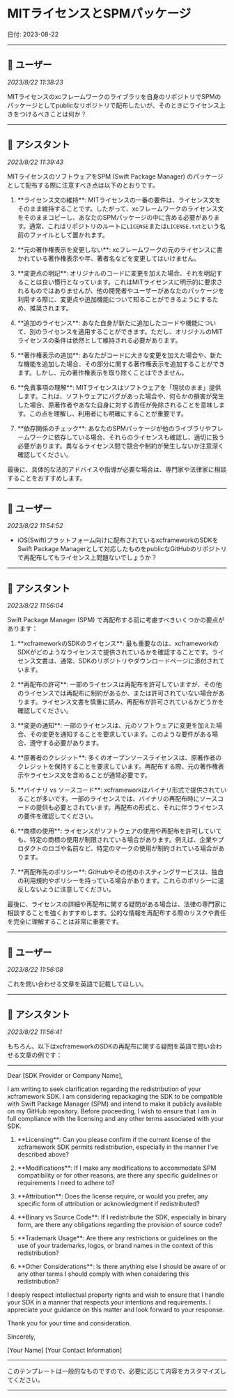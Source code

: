 # MITライセンスとSPMパッケージ

日付: 2023-08-22

---

## 👤 ユーザー
*2023/8/22 11:38:23*

MITライセンスのxcフレームワークのライブラリを自身のリポジトリでSPMのパッケージとしてpublicなリポジトリで配布したいが、そのときにライセンス上きをつけるべきことは何か？

---

## 🤖 アシスタント
*2023/8/22 11:39:43*

MITライセンスのソフトウェアをSPM (Swift Package Manager) のパッケージとして配布する際に注意すべき点は以下のとおりです。

1. \*\*ライセンス文の維持\*\*: MITライセンスの一番の要件は、ライセンス文をそのまま維持することです。したがって、xcフレームワークのライセンス文をそのままコピーし、あなたのSPMパッケージの中に含める必要があります。通常、これはリポジトリのルートに`LICENSE`または`LICENSE.txt`という名前のファイルとして置かれます。

2. \*\*元の著作権表示を変更しない\*\*: xcフレームワークの元のライセンスに書かれている著作権表示や年、著者名などを変更してはいけません。

3. \*\*変更点の明記\*\*: オリジナルのコードに変更を加えた場合、それを明記することは良い慣行となっています。これはMITライセンスに明示的に要求されるものではありませんが、他の開発者やユーザーがあなたのパッケージを利用する際に、変更点や追加機能について知ることができるようにするため、推奨されます。

4. \*\*追加のライセンス\*\*: あなた自身が新たに追加したコードや機能について、別のライセンスを適用することができます。ただし、オリジナルのMITライセンスの条件は依然として維持される必要があります。

5. \*\*著作権表示の追加\*\*: あなたがコードに大きな変更を加えた場合や、新たな機能を追加した場合、その部分に関する著作権表示を追加することができます。しかし、元の著作権表示を取り除くことはできません。

6. \*\*免責事項の理解\*\*: MITライセンスはソフトウェアを「現状のまま」提供します。これは、ソフトウェアにバグがあった場合や、何らかの損害が発生した場合、原著作者やあなた自身に対する責任が免除されることを意味します。この点を理解し、利用者にも明確にすることが重要です。

7. \*\*依存関係のチェック\*\*: あなたのSPMパッケージが他のライブラリやフレームワークに依存している場合、それらのライセンスも確認し、適切に扱う必要があります。異なるライセンス間で競合や制約が発生しないか注意深く確認してください。

最後に、具体的な法的アドバイスや指導が必要な場合は、専門家や法律家に相談することをおすすめします。

---

## 👤 ユーザー
*2023/8/22 11:54:52*

- iOS(Swift)プラットフォーム向けに配布されているxcframeworkのSDKをSwift Package Managerとして対応したものをpublicなGitHubのリポジトリで再配布してもライセンス上問題ないでしょうか？

---

## 🤖 アシスタント
*2023/8/22 11:56:04*

Swift Package Manager (SPM) で再配布する前に考慮すべきいくつかの要点があります：

1. \*\*xcframeworkのSDKのライセンス\*\*: 最も重要なのは、xcframeworkのSDKがどのようなライセンスで提供されているかを確認することです。ライセンス文書は、通常、SDKのリポジトリやダウンロードページに添付されています。

2. \*\*再配布の許可\*\*: 一部のライセンスは再配布を許可していますが、その他のライセンスでは再配布に制約があるか、または許可されていない場合があります。ライセンス文書を慎重に読み、再配布が許可されているかどうかを確認してください。

3. \*\*変更の通知\*\*: 一部のライセンスは、元のソフトウェアに変更を加えた場合、その変更を通知することを要求しています。このような要件がある場合、遵守する必要があります。

4. \*\*原著者のクレジット\*\*: 多くのオープンソースライセンスは、原著作者のクレジットを保持することを要求しています。再配布する際、元の著作権表示やライセンス文を含めることが通常必要です。

5. \*\*バイナリ vs ソースコード\*\*: xcframeworkはバイナリ形式で提供されていることが多いです。一部のライセンスでは、バイナリの再配布時にソースコードの提供も必要とされています。再配布の形式と、それに伴うライセンスの要件を確認してください。

6. \*\*商標の使用\*\*: ライセンスがソフトウェアの使用や再配布を許可していても、特定の商標の使用が制限されている場合があります。例えば、企業やプロダクトのロゴや名前など、特定のマークの使用が制約されている場合があります。

7. \*\*再配布先のポリシー\*\*: GitHubやその他のホスティングサービスは、独自の利用規約やポリシーを持っている場合があります。これらのポリシーに違反しないように注意してください。

最後に、ライセンスの詳細や再配布に関する疑問がある場合は、法律の専門家に相談することを強くおすすめします。公的な情報を再配布する際のリスクや責任を完全に理解することは非常に重要です。

---

## 👤 ユーザー
*2023/8/22 11:56:08*

これを問い合わせる文章を英語で記載してほしい。

---

## 🤖 アシスタント
*2023/8/22 11:56:41*

もちろん、以下はxcframeworkのSDKの再配布に関する疑問を英語で問い合わせる文章の例です：

---

Dear \[SDK Provider or Company Name\],

I am writing to seek clarification regarding the redistribution of your xcframework SDK. I am considering repackaging the SDK to be compatible with Swift Package Manager (SPM) and intend to make it publicly available on my GitHub repository. Before proceeding, I wish to ensure that I am in full compliance with the licensing and any other terms associated with your SDK.

1. \*\*Licensing\*\*: Can you please confirm if the current license of the xcframework SDK permits redistribution, especially in the manner I've described above?

2. \*\*Modifications\*\*: If I make any modifications to accommodate SPM compatibility or for other reasons, are there any specific guidelines or requirements I need to adhere to?

3. \*\*Attribution\*\*: Does the license require, or would you prefer, any specific form of attribution or acknowledgment if redistributed?

4. \*\*Binary vs Source Code\*\*: If I redistribute the SDK, especially in binary form, are there any obligations regarding the provision of source code?

5. \*\*Trademark Usage\*\*: Are there any restrictions or guidelines on the use of your trademarks, logos, or brand names in the context of this redistribution?

6. \*\*Other Considerations\*\*: Is there anything else I should be aware of or any other terms I should comply with when considering this redistribution?

I deeply respect intellectual property rights and wish to ensure that I handle your SDK in a manner that respects your intentions and requirements. I appreciate your guidance on this matter and look forward to your response.

Thank you for your time and consideration.

Sincerely,

\[Your Name\]
\[Your Contact Information\]

---

このテンプレートは一般的なものですので、必要に応じて内容をカスタマイズしてください。

---
